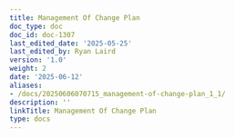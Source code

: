```yaml
---
title: Management Of Change Plan
doc_type: doc
doc_id: doc-1307
last_edited_date: '2025-05-25'
last_edited_by: Ryan Laird
version: '1.0'
weight: 2
date: '2025-06-12'
aliases:
- /docs/20250606070715_management-of-change-plan_1_1/
description: ''
linkTitle: Management Of Change Plan
type: docs
---
```


